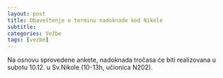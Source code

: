 ```yaml
---
layout: post
title: Obaveštenje o terminu nadoknade kod Nikole
subtitle: 
categories: Vežbe
tags: [vezbe]
---
```


Na osnovu sprovedene ankete, nadoknada tročasa će biti realizovana u subotu 10.12. u Sv.Nikole (10-13h, učionica N202).
